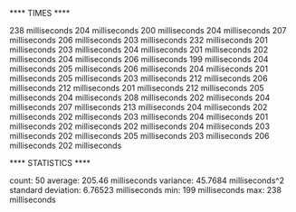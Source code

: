 **** TIMES ****

238 milliseconds
204 milliseconds
200 milliseconds
204 milliseconds
207 milliseconds
206 milliseconds
203 milliseconds
232 milliseconds
201 milliseconds
203 milliseconds
204 milliseconds
201 milliseconds
202 milliseconds
204 milliseconds
206 milliseconds
199 milliseconds
204 milliseconds
205 milliseconds
206 milliseconds
204 milliseconds
201 milliseconds
205 milliseconds
203 milliseconds
212 milliseconds
206 milliseconds
212 milliseconds
201 milliseconds
212 milliseconds
205 milliseconds
204 milliseconds
208 milliseconds
202 milliseconds
204 milliseconds
207 milliseconds
213 milliseconds
204 milliseconds
202 milliseconds
202 milliseconds
203 milliseconds
204 milliseconds
201 milliseconds
202 milliseconds
202 milliseconds
204 milliseconds
203 milliseconds
202 milliseconds
205 milliseconds
203 milliseconds
206 milliseconds
202 milliseconds

**** STATISTICS ****

count: 50
average: 205.46 milliseconds
variance: 45.7684 milliseconds^2
standard deviation: 6.76523 milliseconds
min: 199 milliseconds
max: 238 milliseconds
